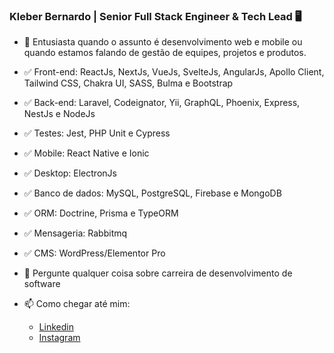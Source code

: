 ### Kleber Bernardo | Senior Full Stack Engineer & Tech Lead 🖥️

- :wave: Entusiasta quando o assunto é desenvolvimento web e mobile ou quando estamos falando de gestão de equipes, projetos e produtos.

- :white_check_mark: Front-end: ReactJs, NextJs, VueJs, SvelteJs, AngularJs, Apollo Client, Tailwind CSS, Chakra UI, SASS, Bulma e Bootstrap
- :white_check_mark: Back-end: Laravel, Codeignator, Yii, GraphQL, Phoenix, Express, NestJs e NodeJs
- :white_check_mark: Testes: Jest, PHP Unit e Cypress
- :white_check_mark: Mobile: React Native e Ionic
- :white_check_mark: Desktop: ElectronJs
- :white_check_mark: Banco de dados: MySQL, PostgreSQL, Firebase e MongoDB
- :white_check_mark: ORM: Doctrine, Prisma e TypeORM
- :white_check_mark: Mensageria: Rabbitmq
- :white_check_mark: CMS: WordPress/Elementor Pro
- 💬 Pergunte qualquer coisa sobre carreira de desenvolvimento de software
- 📫 Como chegar até mim: 
   - [Linkedin](https://www.linkedin.com/in/kleberbernardo/)
   - [Instagram](https://www.instagram.com/kleber.sbernardo/)
